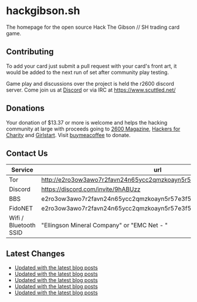 # hackgibson.sh
The homepage for the open source Hack The Gibson // SH trading card game.


## Contributing

To add your card just submit a pull request with your card's front art, it would be added to the next run of set after community play testing.

Game play and discussions over the project is held the r2600 discord server. Come join us at [Discord](https://discord.com/invite/9hABUzz) or via IRC at https://www.scuttled.net/


## Donations

Your donation of $13.37 or more is welcome and helps the hacking community at large with proceeds going to [2600 Magazine](https://2600.com/), [Hackers for Charity](https://hackersforcharity.org) and [Girlstart](https://girlstart.org).  Visit [buymeacoffee](https://www.buymeacoffee.com/hackgibson.sh) to donate.


## Contact Us

Service | url
-|-
Tor | http://e2ro3ow3awo7r2favn24n65ycc2qmzkoayn5r57e3f56nvjwdcgg32ad.onion
Discord | https://discord.com/invite/9hABUzz
BBS | e2ro3ow3awo7r2favn24n65ycc2qmzkoayn5r57e3f56nvjwdcgg32ad.onion:23
FidoNET | e2ro3ow3awo7r2favn24n65ycc2qmzkoayn5r57e3f56nvjwdcgg32ad.onion:24554
Wifi / Bluetooth SSID | "Ellingson Mineral Company" or "EMC Net - <fidonet address>"

## Latest Changes
<!-- BLOG-POST-LIST:START -->
- [Updated with the latest blog posts](https://github.com/DFW2600/hackgibson.sh/commit/1e176b6fa41ed8a3419268bf99cb0bc42966fb57)
- [Updated with the latest blog posts](https://github.com/DFW2600/hackgibson.sh/commit/b9237ee5f1c929f3ede886d1fe3b1d7f65398ebd)
- [Updated with the latest blog posts](https://github.com/DFW2600/hackgibson.sh/commit/cbd61f00a06f3f0f3ca939cb39e8f22479172767)
- [Updated with the latest blog posts](https://github.com/DFW2600/hackgibson.sh/commit/9c40a8a6f4cb637e47ebefaf79ff8326f4a6f78c)
- [Updated with the latest blog posts](https://github.com/DFW2600/hackgibson.sh/commit/cbe33f29257f38d7d5ec4236f277645d06fb9c2d)
<!-- BLOG-POST-LIST:END -->
